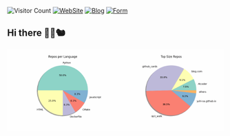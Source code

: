 ![Visitor Count](https://komarev.com/ghpvc/?username=yuhi-sa&color=lightgrey)
<a href ="https://profile-nu-gold.vercel.app">![WebSite](https://img.shields.io/website?logo=Vercel&url=https%3A%2F%2Fimg.shields.io%2Fwebsite%3Furl%3Dhttps%253A%252F%252Fprofile-nu-gold.vercel.app)</a>
<a href ="https://yuhi-sa.github.io">![Blog](https://img.shields.io/website?label=blog&logo=bookStack&url=https%3A%2F%2Fyuhi-sa.github.io)</a>
<a href ="https://forms.gle/ZBNynKqpioeyDmnMA">![Form](https://img.shields.io/website?label=contact&logo=Gmail&url=https%3A%2F%2Fforms.gle%2FZBNynKqpioeyDmnMA)</a>
## Hi there 👋🐧🐿
<img src="https://github.com/yuhi-sa/github_cards/blob/master/cards/lang.gif?raw=true" width="50%"><img src="https://github.com/yuhi-sa/github_cards/blob/master/cards/top.gif?raw=true" width="50%">
